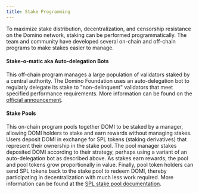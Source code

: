 ```yaml
---
title: Stake Programming
---
```


To maximize stake distribution, decentralization, and censorship resistance on
the Domino network, staking can be performed programmatically. The team
and community have developed several on-chain and off-chain programs to make
stakes easier to manage.

#### Stake-o-matic aka Auto-delegation Bots

This off-chain program manages a large population of validators staked by a
central authority. The Domino Foundation uses an auto-delegation bot to regularly delegate its
stake to "non-delinquent" validators that meet specified performance requirements. More information can be found on the
[official announcement](https://forums.domino.com/t/stake-o-matic-delegation-matching-program/790).

#### Stake Pools

This on-chain program pools together DOMI to be staked by a manager, allowing DOMI
holders to stake and earn rewards without managing stakes.
Users deposit DOMI in exchange for SPL tokens (staking derivatives) that represent their ownership in the stake pool. The pool
manager stakes deposited DOMI according to their strategy, perhaps using a variant
of an auto-delegation bot as described above. As stakes earn rewards, the pool and pool tokens
grow proportionally in value. Finally, pool token holders can send SPL tokens
back to the stake pool to redeem DOMI, thereby participating in decentralization with much
less work required. More information can be found at the
[SPL stake pool documentation](https://spl.domino.com/stake-pool).
